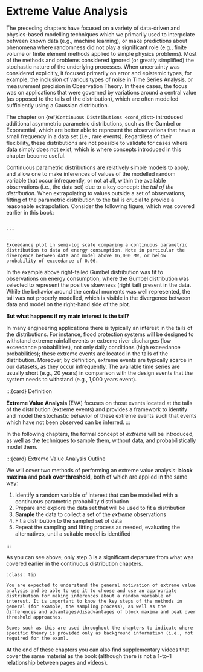 # Extreme Value Analysis

The preceding chapters have focused on a variety of data-driven and physics-based modelling techniques which we primarily used to interpolate between known data (e.g., machine learning), or make predictions about phenomena where randomness did not play a significant role (e.g., finite volume or finite element methods applied to simple physics problems). Most of the methods and problems considered ignored (or greatly simplified) the stochastic nature of the underlying processes. When uncertainty was considered explicitly, it focused primarily on error and epistemic types, for example, the inclusion of various types of noise in Time Series Analysis, or measurement precision in Observation Theory. In these cases, the focus was on applications that were governed by variations around a central value (as opposed to the tails of the distribution), which are often modelled sufficiently using a Gaussian distribution.

The chapter on {ref}`Continuous Distributions <cond_dist>` introduced additional asymmetric parametric distributions, such as the Gumbel or Exponential, which are better able to represent the observations that have a small frequency in a data set (i.e., rare events). Regardless of their flexibility, these distributions are not possible to validate for cases where data simply does not exist, which is where concepts introduced in this chapter become useful.

Continuous parametric distributions are relatively simple models to apply, and allow one to make inferences of values of the modelled random variable that occur infrequently, or not at all, within the available observations (i.e., the data set) due to a key concept: the *tail of the distribution.* When extrapolating to values outside a set of observations, fitting of the parametric distribution to the tail is crucial to provide a reasonable extrapolation. Consider the following figure, which was covered earlier in this book:

```{figure} ../figures/EVA/previous_work.png

---

---
Exceedance plot in semi-log scale comparing a continuous parametric distribution to data of energy consumption. Note in particular the divergence between data and model above 16,000 MW, or below probability of exceedance of 0.06.
```

In the example above right-tailed Gumbel distribution was fit to observations on energy consumption, where the Gumbel distribution was selected to represent the positive skewness (right tail) present in the data. While the behavior around the central moments was well represented, the tail was not properly modelled, which is visible in the divergence between data and model on the right-hand side of the plot.

**But what happens if my main interest is the tail?**

In many engineering applications there is typically an interest in the tails of the distributions. For instance, flood protection systems will be designed to withstand extreme rainfall events or extreme river discharges (low exceedance probabilities), not only daily conditions (high exceedance probabilities); these extreme events are located in the tails of the distribution. Moreover, by definition, extreme events are typically scarce in our datasets, as they occur infrequently. The available time series are usually short (e.g., 20 years) in comparison with the design events that the system needs to withstand (e.g., 1,000 years event). 

:::{card} Definition

**Extreme Value Analysis** (EVA) focuses on those events located at the tails of the distribution (extreme events) and provides a framework to identify and model the stochastic behavior of these extreme events such that events which have not been observed can be inferred.
:::

 In the following chapters, the formal concept of _extreme_ will be introduced, as well as the techniques to sample them, without data, and probabilistically model them. 

:::{card} Extreme Value Analysis Outline

We will cover two methods of performing an extreme value analysis: **block maxima** and **peak over threshold,** both of which are applied in the same way:

1. Identify a random variable of interest that can be modelled with a continuous parametric probability distribution
2. Prepare and explore the data set that will be used to fit a distribution
3. **Sample** the data to collect a set of the _extreme_ observations
4. Fit a distribution to the sampled set of data
5. Repeat the sampling and fitting process as needed, evaluating the alternatives, until a suitable model is identified

:::
 
As you can see above, only step 3 is a significant departure from what was covered earlier in the continuous distribution chapters.

```{admonition} MUDE exam information
:class: tip

You are expected to understand the general motivation of extreme value analysis and be able to use it to choose and use an appropriate distribution for making inferences about a random variable of interest. It is important to know the key steps of the methods in general (for example, the sampling process), as well as the differences and advantages/disadvantages of block maxima and peak over threshold approaches. 

Boxes such as this are used throughout the chapters to indicate where specific theory is provided only as background information (i.e., not required for the exam).
```

At the end of these chapters you can also find supplementary videos that cover the same material as the book (although there is not a 1-to-1 relationship between pages and videos).